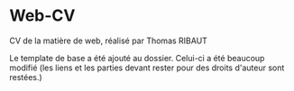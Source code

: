 # Web-CV
 CV de la matière de web, réalisé par Thomas RIBAUT
 
 Le template de base a été ajouté au dossier. Celui-ci a été beaucoup modifié (les liens et les parties devant rester pour des droits d'auteur sont restées.)
